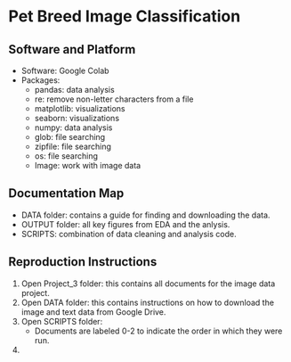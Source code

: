 # Pet Breed Image Classification

## Software and Platform
- Software: Google Colab
- Packages:
  - pandas: data analysis
  - re: remove non-letter characters from a file
  - matplotlib: visualizations
  - seaborn: visualizations
  - numpy: data analysis
  - glob: file searching
  - zipfile: file searching
  - os: file searching
  - Image: work with image data

## Documentation Map
- DATA folder: contains a guide for finding and downloading the data.
- OUTPUT folder: all key figures from EDA and the anlysis.
- SCRIPTS: combination of data cleaning and analysis code.

## Reproduction Instructions
1. Open Project_3 folder: this contains all documents for the image data project.
2. Open DATA folder: this contains instructions on how to download the image and text data from Google Drive.
3. Open SCRIPTS folder:
    - Documents are labeled 0-2 to indicate the order in which they were run.
5. 
